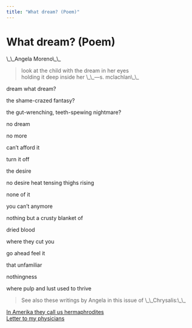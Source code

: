 ```yaml
---
title: "What dream? (Poem)"
---
```


# What dream? (Poem)

<p>\_\_Angela Moreno\_\_  </p>

<blockquote>
	<p>look at the child with the dream in her eyes  <br />
holding it deep inside her \_\_&#8212;s. mclachlan\_\_  </p>
</blockquote>

<p>dream what dream?  </p>

<p>the shame-crazed fantasy?  </p>

<p>the gut-wrenching, teeth-spewing nightmare?  </p>

<p>no dream  </p>

<p>no more  </p>

<p>can&#8217;t afford it  </p>

<p>turn it off  </p>

<p>the desire  </p>

<p>no desire heat tensing thighs rising  </p>

<p>none of it  </p>

<p>you can&#8217;t anymore  </p>

<p>nothing but a crusty blanket of  </p>

<p>dried blood  </p>

<p>where they cut you  </p>

<p>go ahead feel it  </p>

<p>that unfamiliar  </p>

<p>nothingness  </p>

<p>where pulp and lust used to thrive  </p>

<blockquote>
	<p>See also these writings by Angela in this issue of \_\_Chrysalis:\_\_  </p>
</blockquote>

<p><a href="/books/chrysalis/moreno">In Amerika they call us hermaphrodites</a>  <br />
<a href="/books/chrysalis/moreno_letter">Letter to my physicians</a></p>